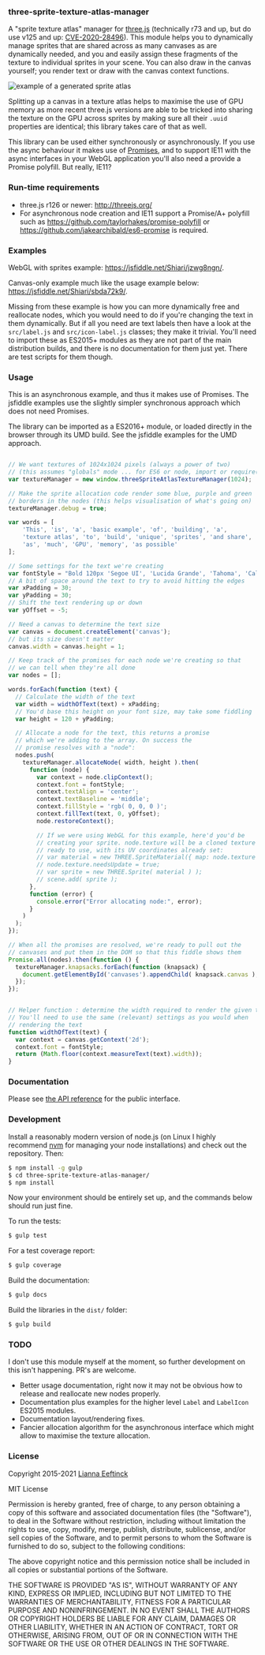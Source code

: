 ### three-sprite-texture-atlas-manager ###

A "sprite texture atlas" manager for [three.js](http://threejs.org/) (technically r73 and up, but do use v125 and up: [CVE-2020-28496](https://github.com/advisories/GHSA-fq6p-x6j3-cmmq)). This module helps you to dynamically manage sprites that are shared across as many canvases as are dynamically needed, and you and easily assign these fragments of the texture to individual sprites in your scene. You can also draw in the canvas yourself; you render text or draw with the canvas context functions.


![example of a generated sprite atlas](screenshots/sprite-atlas-example.png "Actual example of a generated sprite atlas")

Splitting up a canvas in a texture atlas helps to maximise the use of GPU memory as more recent three.js versions are able to be tricked into sharing the texture on the GPU across sprites by making sure all their `.uuid` properties are identical; this library takes care of that as well.

This library can be used either synchronously or asynchronously. If you use the async behaviour it makes use of [Promises](https://developer.mozilla.org/en/docs/Web/JavaScript/Reference/Global_Objects/Promise), and to support IE11 with the async interfaces in your WebGL application you'll also need a provide a Promise polyfill. But really, IE11?

### Run-time requirements ###

* three.js r126 or newer: http://threejs.org/
* For asynchronous node creation and IE11 support a Promise/A+ polyfill such as https://github.com/taylorhakes/promise-polyfill or https://github.com/jakearchibald/es6-promise is required.

### Examples ###

WebGL with sprites example: https://jsfiddle.net/Shiari/jzwg8ngn/.

Canvas-only example much like the usage example below: https://jsfiddle.net/Shiari/sbda72k9/.

Missing from these example is how you can more dynamically free and reallocate nodes, which you would need to do if you're changing the text in them dynamically. But if all you need are text labels then have a look at the `src/label.js` and `src/icon-label.js` classes; they make it trivial. You'll need to import these as ES2015+ modules as they are not part of the main distribution builds, and there is no documentation for them just yet. There are test scripts for them though.

### Usage ###

This is an asynchronous example, and thus it makes use of Promises. The jsfiddle examples use the slightly simpler synchronous approach which does not need Promises.

The library can be imported as a ES2016+ module, or loaded directly in the browser through its UMD build. See the jsfiddle examples for the UMD approach.

```javascript

// We want textures of 1024x1024 pixels (always a power of two)
// (this assumes "globals" mode ... for ES6 or node, import or require())
var textureManager = new window.threeSpriteAtlasTextureManager(1024);

// Make the sprite allocation code render some blue, purple and green
// borders in the nodes (this helps visualisation of what's going on)
textureManager.debug = true;

var words = [
    'This', 'is', 'a', 'basic example', 'of', 'building', 'a',
    'texture atlas', 'to', 'build', 'unique', 'sprites', 'and share',
    'as', 'much', 'GPU', 'memory', 'as possible'
];

// Some settings for the text we're creating
var fontStyle = "Bold 120px 'Segoe UI', 'Lucida Grande', 'Tahoma', 'Calibri', 'Roboto', sans-serif";
// A bit of space around the text to try to avoid hitting the edges
var xPadding = 30;
var yPadding = 30;
// Shift the text rendering up or down
var yOffset = -5;

// Need a canvas to determine the text size
var canvas = document.createElement('canvas');
// but its size doesn't matter
canvas.width = canvas.height = 1;

// Keep track of the promises for each node we're creating so that
// we can tell when they're all done
var nodes = [];

words.forEach(function (text) {
  // Calculate the width of the text
  var width = widthOfText(text) + xPadding;
  // You'd base this height on your font size, may take some fiddling
  var height = 120 + yPadding;

  // Allocate a node for the text, this returns a promise
  // which we're adding to the array. On success the
  // promise resolves with a "node":
  nodes.push(
    textureManager.allocateNode( width, height ).then(
      function (node) {
        var context = node.clipContext();
        context.font = fontStyle;
        context.textAlign = 'center';
        context.textBaseline = 'middle';
        context.fillStyle = 'rgb( 0, 0, 0 )';
        context.fillText(text, 0, yOffset);
        node.restoreContext();

        // If we were using WebGL for this example, here'd you'd be
        // creating your sprite. node.texture will be a cloned texture
        // ready to use, with its UV coordinates already set:
        // var material = new THREE.SpriteMaterial({ map: node.texture });
        // node.texture.needsUpdate = true;
        // var sprite = new THREE.Sprite( material ) );
        // scene.add( sprite );
      },
      function (error) {
        console.error("Error allocating node:", error);
      }
    )
  );
});

// When all the promises are resolved, we're ready to pull out the
// canvases and put them in the DOM so that this fiddle shows them
Promise.all(nodes).then(function () {
  textureManager.knapsacks.forEach(function (knapsack) {
    document.getElementById('canvases').appendChild( knapsack.canvas );
  });
});


// Helper function : determine the width required to render the given text.
// You'll need to use the same (relevant) settings as you would when
// rendering the text
function widthOfText(text) {
  var context = canvas.getContext('2d');
  context.font = fontStyle;
  return (Math.floor(context.measureText(text).width));
}

```

### Documentation ###

Please see [the API reference](docs/API.md) for the public interface.

### Development ###

Install a reasonably modern version of node.js (on Linux I highly recommend [nvm](https://github.com/creationix/nvm) for managing your node installations) and check out the repository. Then:

```bash
$ npm install -g gulp
$ cd three-sprite-texture-atlas-manager/
$ npm install
```

Now your environment should be entirely set up, and the commands below should run just fine.

To run the tests:

```bash
$ gulp test
```

For a test coverage report:

```bash
$ gulp coverage
```

Build the documentation:

```bash
$ gulp docs
```

Build the libraries in the `dist/` folder:

```bash
$ gulp build
```


### TODO ###

I don't use this module myself at the moment, so further development on this isn't happening. PR's are welcome.

* Better usage documentation, right now it may not be obvious how to release and reallocate new nodes properly.
* Documentation plus examples for the higher level `Label` and `LabelIcon` ES2015 modules.
* Documentation layout/rendering fixes.
* Fancier allocation algorithm for the asynchronous interface which might allow to maximise the texture allocation.

### License ###

Copyright 2015-2021 [Lianna Eeftinck](https://github.com/leeft/)

MIT License

Permission is hereby granted, free of charge, to any person obtaining a copy of this software and associated documentation files (the "Software"), to deal in the Software without restriction, including without limitation the rights to use, copy, modify, merge, publish, distribute, sublicense, and/or sell copies of the Software, and to permit persons to whom the Software is furnished to do so, subject to the following conditions:

The above copyright notice and this permission notice shall be included in
all copies or substantial portions of the Software.

THE SOFTWARE IS PROVIDED "AS IS", WITHOUT WARRANTY OF ANY KIND, EXPRESS OR IMPLIED, INCLUDING BUT NOT LIMITED TO THE WARRANTIES OF MERCHANTABILITY, FITNESS FOR A PARTICULAR PURPOSE AND NONINFRINGEMENT. IN NO EVENT SHALL THE AUTHORS OR COPYRIGHT HOLDERS BE LIABLE FOR ANY CLAIM, DAMAGES OR OTHER LIABILITY, WHETHER IN AN ACTION OF CONTRACT, TORT OR OTHERWISE, ARISING FROM, OUT OF OR IN CONNECTION WITH THE SOFTWARE OR THE USE OR OTHER DEALINGS IN THE SOFTWARE.

